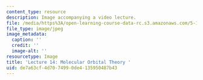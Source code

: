 ```yaml
---
content_type: resource
description: Image accompanying a video lecture.
file: /media/https%3A/open-learning-course-data-rc.s3.amazonaws.com/5-111-principles-of-chemical-science-fall-2008/de7a63cf4d7074990de4135950487b43_14.jpg
file_type: image/jpeg
image_metadata:
  caption: ''
  credit: ''
  image-alt: ''
resourcetype: Image
title: 'Lecture 14: Molecular Orbital Theory '
uid: de7a63cf-4d70-7499-0de4-135950487b43
---
```


